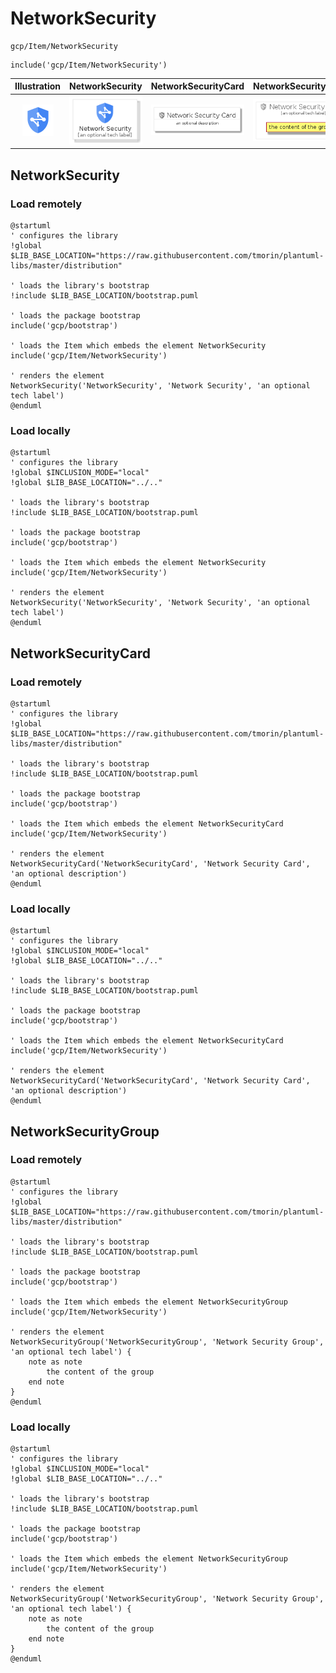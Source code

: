 # NetworkSecurity


```text
gcp/Item/NetworkSecurity
```

```text
include('gcp/Item/NetworkSecurity')
```



| Illustration | NetworkSecurity | NetworkSecurityCard | NetworkSecurityGroup |
| :---: | :---: | :---: | :---: |
| ![illustration for Illustration](../../gcp/Item/NetworkSecurity.png) | ![illustration for NetworkSecurity](../../gcp/Item/NetworkSecurity.Local.png) | ![illustration for NetworkSecurityCard](../../gcp/Item/NetworkSecurityCard.Local.png) | ![illustration for NetworkSecurityGroup](../../gcp/Item/NetworkSecurityGroup.Local.png) |




## NetworkSecurity

### Load remotely
```plantuml
@startuml
' configures the library
!global $LIB_BASE_LOCATION="https://raw.githubusercontent.com/tmorin/plantuml-libs/master/distribution"

' loads the library's bootstrap
!include $LIB_BASE_LOCATION/bootstrap.puml

' loads the package bootstrap
include('gcp/bootstrap')

' loads the Item which embeds the element NetworkSecurity
include('gcp/Item/NetworkSecurity')

' renders the element
NetworkSecurity('NetworkSecurity', 'Network Security', 'an optional tech label')
@enduml
```

### Load locally
```plantuml
@startuml
' configures the library
!global $INCLUSION_MODE="local"
!global $LIB_BASE_LOCATION="../.."

' loads the library's bootstrap
!include $LIB_BASE_LOCATION/bootstrap.puml

' loads the package bootstrap
include('gcp/bootstrap')

' loads the Item which embeds the element NetworkSecurity
include('gcp/Item/NetworkSecurity')

' renders the element
NetworkSecurity('NetworkSecurity', 'Network Security', 'an optional tech label')
@enduml
```

## NetworkSecurityCard

### Load remotely
```plantuml
@startuml
' configures the library
!global $LIB_BASE_LOCATION="https://raw.githubusercontent.com/tmorin/plantuml-libs/master/distribution"

' loads the library's bootstrap
!include $LIB_BASE_LOCATION/bootstrap.puml

' loads the package bootstrap
include('gcp/bootstrap')

' loads the Item which embeds the element NetworkSecurityCard
include('gcp/Item/NetworkSecurity')

' renders the element
NetworkSecurityCard('NetworkSecurityCard', 'Network Security Card', 'an optional description')
@enduml
```

### Load locally
```plantuml
@startuml
' configures the library
!global $INCLUSION_MODE="local"
!global $LIB_BASE_LOCATION="../.."

' loads the library's bootstrap
!include $LIB_BASE_LOCATION/bootstrap.puml

' loads the package bootstrap
include('gcp/bootstrap')

' loads the Item which embeds the element NetworkSecurityCard
include('gcp/Item/NetworkSecurity')

' renders the element
NetworkSecurityCard('NetworkSecurityCard', 'Network Security Card', 'an optional description')
@enduml
```

## NetworkSecurityGroup

### Load remotely
```plantuml
@startuml
' configures the library
!global $LIB_BASE_LOCATION="https://raw.githubusercontent.com/tmorin/plantuml-libs/master/distribution"

' loads the library's bootstrap
!include $LIB_BASE_LOCATION/bootstrap.puml

' loads the package bootstrap
include('gcp/bootstrap')

' loads the Item which embeds the element NetworkSecurityGroup
include('gcp/Item/NetworkSecurity')

' renders the element
NetworkSecurityGroup('NetworkSecurityGroup', 'Network Security Group', 'an optional tech label') {
    note as note
        the content of the group
    end note
}
@enduml
```

### Load locally
```plantuml
@startuml
' configures the library
!global $INCLUSION_MODE="local"
!global $LIB_BASE_LOCATION="../.."

' loads the library's bootstrap
!include $LIB_BASE_LOCATION/bootstrap.puml

' loads the package bootstrap
include('gcp/bootstrap')

' loads the Item which embeds the element NetworkSecurityGroup
include('gcp/Item/NetworkSecurity')

' renders the element
NetworkSecurityGroup('NetworkSecurityGroup', 'Network Security Group', 'an optional tech label') {
    note as note
        the content of the group
    end note
}
@enduml
```


